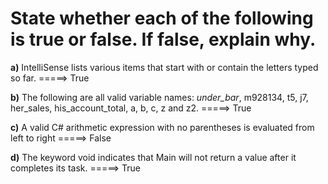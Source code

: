 # **State whether each of the following is true or false. If false, explain why.**

**a)** IntelliSense lists various items that start with or contain the letters typed so far. =====> True

**b)** The following are all valid variable names: _under_bar_, m928134, t5, j7, her_sales, his_account_total, a, b, c, z and z2. =====> True

**c)** A valid C# arithmetic expression with no parentheses is evaluated from left to right =====> False

**d)** The keyword void indicates that Main will not return a value after it completes its task. =====> True
